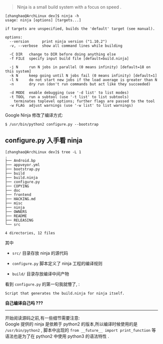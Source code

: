 > Ninja is a small build system with a focus on speed .  

```shell
[zhanghao@ArchLinux dev]$ ninja -h
usage: ninja [options] [targets...]

if targets are unspecified, builds the 'default' target (see manual).

options:
  --version      print ninja version ("1.10.2")
  -v, --verbose  show all command lines while building

  -C DIR   change to DIR before doing anything else
  -f FILE  specify input build file [default=build.ninja]

  -j N     run N jobs in parallel (0 means infinity) [default=18 on this system]
  -k N     keep going until N jobs fail (0 means infinity) [default=1]
  -l N     do not start new jobs if the load average is greater than N
  -n       dry run (don't run commands but act like they succeeded)

  -d MODE  enable debugging (use '-d list' to list modes)
  -t TOOL  run a subtool (use '-t list' to list subtools)
    terminates toplevel options; further flags are passed to the tool
  -w FLAG  adjust warnings (use '-w list' to list warnings)
```


Google Ninja 修改了编译方式:  
```shell
$ /usr/bin/python2 configure.py --bootstrap
```


## configure.py 入手看 ninja 

```shell
[zhanghao@ArchLinux dev]$ tree -L 1
.
├── Android.bp
├── appveyor.yml
├── bootstrap.py
├── build
├── build.ninja
├── configure.py
├── COPYING
├── doc
├── frontend
├── HACKING.md
├── misc
├── ninja
├── OWNERS
├── README
├── RELEASING
└── src

4 directories, 12 files
```

其中  
- `src/` 目录存放 ninja 的源代码 
- `configure.py` 脚本定义了 ninja 工程的编译规则

- `build/` 目录存放编译中间产物


看到 `configure.py` 的第一句我就懵了, :  
```text
Script that generates the build.ninja for ninja itself.
```

**自己编译自己吗 ???**  

---

开始阅读源码之前,有一些细节需要注意:  
Google 提供的 ninja 是依赖于 python2 的版本,所以编译时候使用的是 `/usr/bin/python2` , 脚本中出现的 `from __future__ import print_function` 等语法也是为了在 python2 中使用 python3 的语法特性 .  







